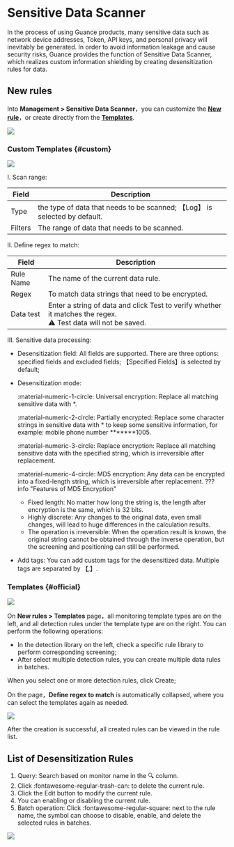 # Sensitive Data Scanner

In the process of using Guance products, many sensitive data such as network device addresses, Token, API keys, and personal privacy will inevitably be generated. In order to avoid information leakage and cause security risks, Guance provides the function of Sensitive Data Scanner, which realizes custom information shielding by creating desensitization rules for data.

## New rules

Into **Management > Sensitive Data Scanner**，you can customize the [**New rule**](#custom)，or create directly from the [**Templates**](#official).

![](img/scan-3.png)

### Custom Templates {#custom}

![](img/scan.png)

Ⅰ. Scan range: 

| Field | Description    |
| ---------- | ------------- |
| Type | the type of data that needs to be scanned; 【Log】 is selected by default.    |
| Filters | The range of data that needs to be scanned.    |


II. Define regex to match: 

| Field | Description    |
| ---------- | ------------- |
| Rule Name | The name of the current data rule.    |
| Regex | To match data strings that need to be encrypted.    |
| Data test | Enter a string of data and click Test to verify whether it matches the regex.<br />:warning: Test data will not be saved.    |

III. Sensitive data processing: 

- Desensitization field: All fields are supported. There are three options: specified fields and excluded fields; 【Specified Fields】is selected by default;
- Desensitization mode:  
 
    :material-numeric-1-circle: Universal encryption: Replace all matching sensitive data with *.

    :material-numeric-2-circle: Partially encrypted: Replace some character strings in sensitive data with * to keep some sensitive information, for example: mobile phone number *******1005.  

    :material-numeric-3-circle: Replace encryption: Replace all matching sensitive data with the specified string, which is irreversible after replacement.

    :material-numeric-4-circle: MD5 encryption: Any data can be encrypted into a fixed-length string, which is irreversible after replacement.
??? info "Features of MD5 Encryption"

    - Fixed length: No matter how long the string is, the length after encryption is the same, which is 32 bits.
    - Highly discrete: Any changes to the original data, even small changes, will lead to huge differences in the calculation results.
    - The operation is irreversible: When the operation result is known, the original string cannot be obtained through the inverse operation, but the screening and positioning can still be performed.
- Add tags: You can add custom tags for the desensitized data. Multiple tags are separated by 【,】.

### Templates {#official}

![](img/scan-1.png)

On **New rules > Templates** page，all monitoring template types are on the left, and all detection rules under the template type are on the right. You can perform the following operations:

- In the detection library on the left, check a specific rule library to perform corresponding screening;
- After select multiple detection rules, you can create multiple data rules in batches.

When you select one or more detection rules, click Create;

On the page，**Define regex to match** is automatically collapsed, where you can select the templates again as needed.

![](img/scan-2.png)

After the creation is successful, all created rules can be viewed in the rule list. 

## List of Desensitization Rules 

1. Query: Search based on monitor name in the 🔍 column.
2. Click :fontawesome-regular-trash-can: to delete the current rule.
3. Click the Edit button to modify the current rule.
4. You can enabling or disabling the current rule.
5. Batch operation: Click :fontawesome-regular-square: next to the rule name, the symbol can choose to disable, enable, and delete the selected rules in batches.

![](img/scan-4.png)
